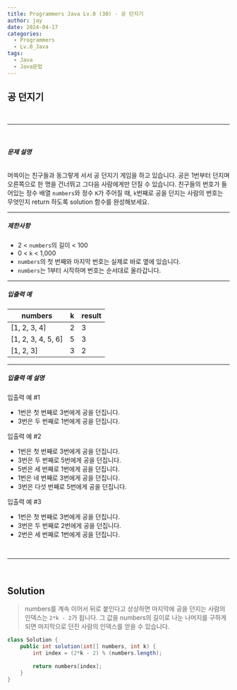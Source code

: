 ```yaml
---
title: Programmers Java Lv.0 (30) - 공 던지기
author: jay
date: 2024-04-17
categories:
  - Programmers
  - Lv.0_Java
tags:
  - Java
  - Java문법
---
```

## **공 던지기**

<br />

---

<br/>

###### **문제 설명**

머쓱이는 친구들과 동그랗게 서서 공 던지기 게임을 하고 있습니다. 공은 1번부터 던지며 오른쪽으로 한 명을 건너뛰고 그다음 사람에게만 던질 수 있습니다. 친구들의 번호가 들어있는 정수 배열 `numbers`와 정수 `K`가 주어질 때, `k`번째로 공을 던지는 사람의 번호는 무엇인지 return 하도록 solution 함수를 완성해보세요.

---

##### **제한사항**

- 2 < `numbers`의 길이 < 100
- 0 < `k` < 1,000
- `numbers`의 첫 번째와 마지막 번호는 실제로 바로 옆에 있습니다.
- `numbers`는 1부터 시작하며 번호는 순서대로 올라갑니다.

---

##### **입출력 예**

|numbers|k|result|
|---|---|---|
|[1, 2, 3, 4]|2|3|
|[1, 2, 3, 4, 5, 6]|5|3|
|[1, 2, 3]|3|2|

---

##### **입출력 예 설명**

입출력 예 #1

- 1번은 첫 번째로 3번에게 공을 던집니다.
- 3번은 두 번째로 1번에게 공을 던집니다.

입출력 예 #2

- 1번은 첫 번째로 3번에게 공을 던집니다.
- 3번은 두 번째로 5번에게 공을 던집니다.
- 5번은 세 번째로 1번에게 공을 던집니다.
- 1번은 네 번째로 3번에게 공을 던집니다.
- 3번은 다섯 번째로 5번에게 공을 던집니다.

입출력 예 #3

- 1번은 첫 번째로 3번에게 공을 던집니다.
- 3번은 두 번째로 2번에게 공을 던집니다.
- 2번은 세 번째로 1번에게 공을 던집니다.



<br />

---

<br/>

## **Solution**

> numbers를 계속 이어서 뒤로 붙인다고 상상하면 마지막에 공을 던지는 사람의 인덱스는 `2*k - 2`가 됩니다. 그 값을 numbers의 길이로 나눈 나머지를 구하게 되면 마지막으로 던진 사람의 인덱스를 얻을 수 있습니다.

```java
class Solution {
    public int solution(int[] numbers, int k) {
        int index = (2*k - 2) % (numbers.length);
        
        return numbers[index];
    }
}
```